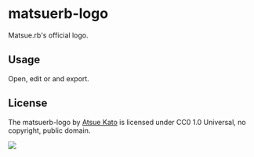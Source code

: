 # matsuerb-logo

Matsue.rb's official logo.

## Usage

Open, edit [](monotone.ai) or [](duotone.ai) and export.

## License

The matsuerb-logo by [Atsue Kato](https://github.com/KatoAtsue) is licensed under CC0 1.0 Universal, no copyright, public domain.

[![](http://i.creativecommons.org/p/zero/1.0/88x31.png)](http://creativecommons.org/publicdomain/zero/1.0/)
